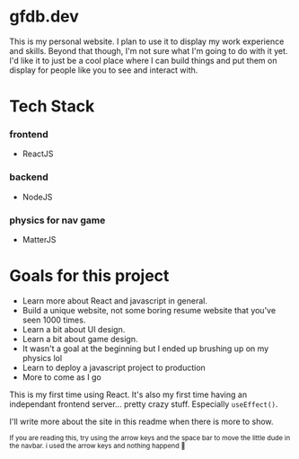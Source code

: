 # gfdb.dev

This is my personal website. I plan to use it to display my work experience and skills. Beyond that though, I'm not sure what I'm going to do with it yet. I'd like it to just be a cool place where I can build things and put them on display for people like you to see and interact with. 

# Tech Stack
### frontend
- ReactJS 
### backend
- NodeJS
### physics for nav game
- MatterJS

# Goals for this project
- Learn more about React and javascript in general.
- Build a unique website, not some boring resume website that you've seen 1000 times.
- Learn a bit about UI design.
- Learn a bit about game design.
- It wasn't a goal at the beginning but I ended up brushing up on my physics lol
- Learn to deploy a javascript project to production
- More to come as I go

This is my first time using React. It's also my first time having an independant frontend server... pretty crazy stuff. Especially ```useEffect()```. 


I'll write more about the site in this readme when there is more to show.

<sub>If you are reading this, try using the arrow keys and the space bar to move the little dude in the navbar. 
i used the arrow keys and nothing happend 👮</sub>


